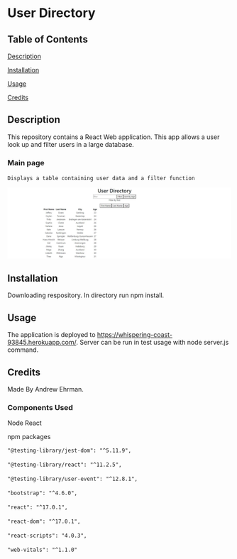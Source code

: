 # User Directory

## Table of Contents
[Description](#description)

[Installation](#installation)

[Usage](#usage)

[Credits](#credits)

## Description
This repository contains a React Web application. This app allows a user look up and filter users in a large database.

### Main page
    Displays a table containing user data and a filter function

![Main Image](./main.JPG)

## Installation
Downloading respository. In directory run npm install.

## Usage
The application is deployed to https://whispering-coast-93845.herokuapp.com/.
Server can be run in test usage with node server.js command.

## Credits
Made By Andrew Ehrman.

### Components Used
Node
React

npm packages

    "@testing-library/jest-dom": "^5.11.9",

    "@testing-library/react": "^11.2.5",

    "@testing-library/user-event": "^12.8.1",

    "bootstrap": "^4.6.0",

    "react": "^17.0.1",

    "react-dom": "^17.0.1",

    "react-scripts": "4.0.3",

    "web-vitals": "^1.1.0"